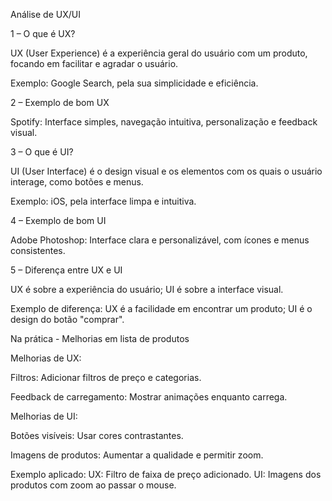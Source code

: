 Análise de UX/UI  

1 – O que é UX? 

UX (User Experience) é a experiência geral do usuário com um produto, focando em facilitar e agradar o usuário. 

Exemplo: Google Search, pela sua simplicidade e eficiência. 

2 – Exemplo de bom UX 

Spotify: Interface simples, navegação intuitiva, personalização e feedback visual. 

3 – O que é UI? 

UI (User Interface) é o design visual e os elementos com os quais o usuário interage, como botões e menus. 

Exemplo: iOS, pela interface limpa e intuitiva. 

4 – Exemplo de bom UI 

Adobe Photoshop: Interface clara e personalizável, com ícones e menus consistentes. 

5 – Diferença entre UX e UI 

UX é sobre a experiência do usuário; UI é sobre a interface visual. 

Exemplo de diferença: UX é a facilidade em encontrar um produto; UI é o design do botão "comprar". 

Na prática - Melhorias em lista de produtos 

Melhorias de UX: 

Filtros: Adicionar filtros de preço e categorias. 

Feedback de carregamento: Mostrar animações enquanto carrega. 

Melhorias de UI: 

Botões visíveis: Usar cores contrastantes. 

Imagens de produtos: Aumentar a qualidade e permitir zoom. 

Exemplo aplicado: 
UX: Filtro de faixa de preço adicionado. 
UI: Imagens dos produtos com zoom ao passar o mouse. 
